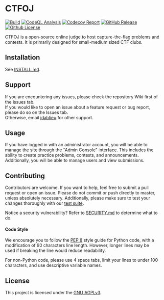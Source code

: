 # CTFOJ
[![Build](https://github.com/jdabtieu/CTFOJ/workflows/build/badge.svg)](https://github.com/jdabtieu/CTFOJ/actions)
[![CodeQL Analysis](https://github.com/jdabtieu/CTFOJ/workflows/CodeQL/badge.svg)](https://github.com/jdabtieu/CTFOJ/actions)
[![Codecov Report](https://img.shields.io/codecov/c/github/jdabtieu/CTFOJ)](https://codecov.io/github/jdabtieu/CTFOJ/)
[![GitHub Release](https://img.shields.io/github/v/release/jdabtieu/CTFOJ)](https://github.com/jdabtieu/CTFOJ/releases)
[![Github License](https://img.shields.io/github/license/jdabtieu/CTFOJ)](https://github.com/jdabtieu/CTFOJ/blob/master/LICENSE)

CTFOJ is a open-source online judge to host capture-the-flag problems and contests. It is primarily designed for small-medium sized CTF clubs.

## Installation
See [INSTALL.md](docs/INSTALL.md).

## Support
If you are encountering any issues, please check the repository Wiki first of the issues tab.<br>
If you would like to open an issue about a feature request or bug report, please do so on the Issues tab.<br>
Otherwise, email [jdabtieu](mailto:jonathan.wu3@outlook.com) for other support.

## Usage
If you have logged in with an administrator account, you will be able to manage the site through
the "Admin Console" interface. This includes the ability to create practice problems, contests, and announcements.
Additionally, you will be able to manage users and view submissions.

## Contributing
Contributors are welcome. If you want to help, feel free to submit a pull request or open an issue. Please do not
commit or push directly to master, unless absolutely necessary. Additionally,
please make sure to test your changes thoroughly with our [test suite](https://github.com/jdabtieu/CTFOJ/tree/master/tests).

Notice a security vulnerability? Refer to [SECURITY.md](docs/SECURITY.md) to determine what to do.

#### Code Style
We encourage you to follow the [PEP 8](https://www.python.org/dev/peps/pep-0008/) style guide for
Python code, with a modification of 90 characters line length. However, longer lines may be used if
breaking the line would reduce readability.

For non-Python code, please use 4 space tabs, limit your lines to under 100 characters, and use
descriptive variable names.

## License
This project is licensed under the [GNU AGPLv3](LICENSE).
